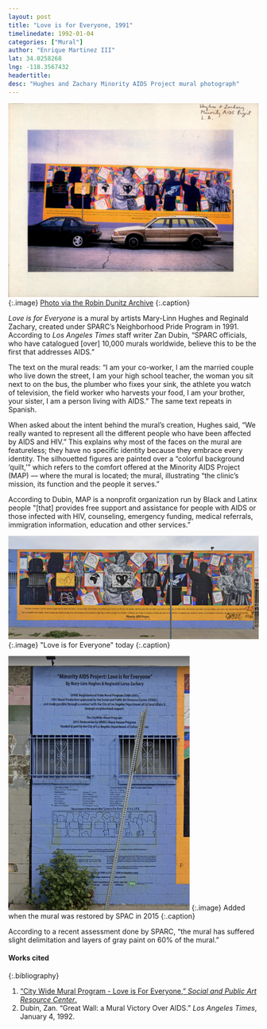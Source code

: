 ```yaml
---
layout: post
title: "Love is for Everyone, 1991"
timelinedate: 1992-01-04
categories: ["Mural"]
author: "Enrique Martinez III"
lat: 34.0258268
lng: -118.3567432
headertitle:
desc: "Hughes and Zachary Minority AIDS Project mural photograph"
---
```


![Photograph of Mural](images/obj38.jpg)
   {:.image}
[Photo via the Robin Dunitz Archive](https://visualizela.github.io/dunitzarchive/dunitzproject/obj38/)
   {:.caption}

*Love is for Everyone* is a mural by artists Mary-Linn Hughes and Reginald Zachary, created under SPARC’s Neighborhood Pride Program in 1991. According to *Los Angeles Times* staff writer Zan Dubin, “SPARC officials, who have catalogued [over] 10,000 murals worldwide, believe this to be the first that addresses AIDS.”

The text on the mural reads: “I am your co-worker, I am the married couple who live down the street, I am your high school teacher, the woman you sit next to on the bus, the plumber who fixes your sink, the athlete you watch of television, the field worker who harvests your food, I am your brother, your sister, I am a person living with AIDS.” The same text repeats in Spanish. 

When asked about the intent behind the mural’s creation, Hughes said, “We really wanted to represent all the different people who have been affected by AIDS and HIV.” This explains why most of the faces on the mural are featureless; they have no specific identity because they embrace every identity. The silhouetted figures are painted over a  “colorful background ‘quilt,’” which refers to the comfort offered at the Minority AIDS Project (MAP) –– where the mural is located; the mural, illustrating “the clinic’s mission, its function and the people it serves.”

According to Dubin, MAP is a nonprofit organization run by Black and Latinx people "[that] provides free support and assistance for people with AIDS or those infected with HIV, counseling, emergency funding, medical referrals, immigration information, education and other services.”


![Photograph of Mural](images/aids1.png)
   {:.image}
"Love is for Everyone" today
   {:.caption}

![Photograph of Mural](images/aids2.png)
   {:.image}
Added when the mural was restored by SPAC in 2015
   {:.caption}

According to a recent assessment done by SPARC, “the mural has suffered slight delimitation and layers of gray paint on 60% of the mural.”

#### Works cited

{:.bibliography}
1. [“City Wide Mural Program - Love is For Everyone,” *Social and Public Art Resource Center*.](https://sparcinla.org/love-is-for-everyone-hughes-zachary-cd-10/) 
2. Dubin, Zan. “Great Wall: a Mural Victory Over AIDS.” *Los Angeles Times*, January 4, 1992.
